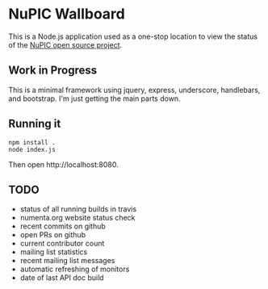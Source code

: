 # NuPIC Wallboard

This is a Node.js application used as a one-stop location to view the status of the [NuPIC open source project](http://numenta.org/nupic.html).

## Work in Progress

This is a minimal framework using jquery, express, underscore, handlebars, and bootstrap. I'm just getting the main parts down.

## Running it

    npm install .
    node index.js

Then open http://localhost:8080.

## TODO

- status of all running builds in travis
- numenta.org website status check
- recent commits on github
- open PRs on github
- current contributor count
- mailing list statistics
- recent mailing list messages
- automatic refreshing of monitors
- date of last API doc build

